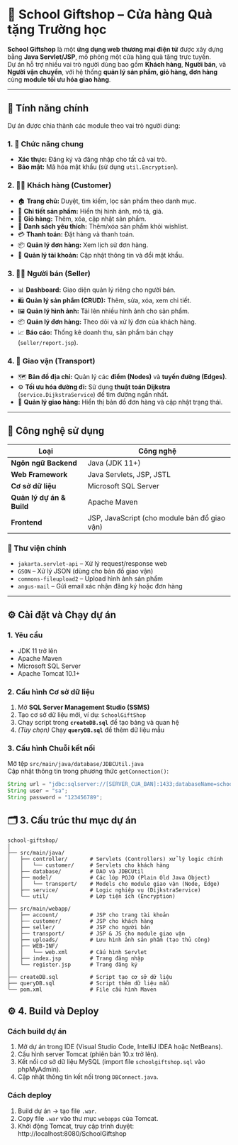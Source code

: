 # 🏫 School Giftshop – Cửa hàng Quà tặng Trường học

**School Giftshop** là một **ứng dụng web thương mại điện tử** được xây dựng bằng **Java Servlet/JSP**, mô phỏng một cửa hàng quà tặng trực tuyến.  
Dự án hỗ trợ nhiều vai trò người dùng bao gồm **Khách hàng**, **Người bán**, và **Người vận chuyển**, với hệ thống **quản lý sản phẩm, giỏ hàng, đơn hàng** cùng **module tối ưu hóa giao hàng**.

---

## 🚀 Tính năng chính

Dự án được chia thành các module theo vai trò người dùng:

### 1. 🔐 Chức năng chung
- **Xác thực:** Đăng ký và đăng nhập cho tất cả vai trò.  
- **Bảo mật:** Mã hóa mật khẩu (sử dụng `util.Encryption`).

### 2. 👩‍🎓 Khách hàng (Customer)
- 🏠 **Trang chủ:** Duyệt, tìm kiếm, lọc sản phẩm theo danh mục.  
- 🧾 **Chi tiết sản phẩm:** Hiển thị hình ảnh, mô tả, giá.  
- 🛒 **Giỏ hàng:** Thêm, xóa, cập nhật sản phẩm.  
- 💖 **Danh sách yêu thích:** Thêm/xóa sản phẩm khỏi wishlist.  
- 💳 **Thanh toán:** Đặt hàng và thanh toán.  
- 📦 **Quản lý đơn hàng:** Xem lịch sử đơn hàng.  
- 👤 **Quản lý tài khoản:** Cập nhật thông tin và đổi mật khẩu.

### 3. 🧑‍💼 Người bán (Seller)
- 📊 **Dashboard:** Giao diện quản lý riêng cho người bán.  
- 🛍️ **Quản lý sản phẩm (CRUD):** Thêm, sửa, xóa, xem chi tiết.  
- 🖼️ **Quản lý hình ảnh:** Tải lên nhiều hình ảnh cho sản phẩm.  
- 📦 **Quản lý đơn hàng:** Theo dõi và xử lý đơn của khách hàng.  
- 📈 **Báo cáo:** Thống kê doanh thu, sản phẩm bán chạy (`seller/report.jsp`).

### 4. 🚚 Giao vận (Transport)
- 🗺️ **Bản đồ địa chỉ:** Quản lý các **điểm (Nodes)** và **tuyến đường (Edges)**.  
- ⚙️ **Tối ưu hóa đường đi:** Sử dụng **thuật toán Dijkstra** (`service.DijkstraService`) để tìm đường ngắn nhất.  
- 📍 **Quản lý giao hàng:** Hiển thị bản đồ đơn hàng và cập nhật trạng thái.

---

## 🧰 Công nghệ sử dụng

| Loại | Công nghệ |
|------|------------|
| **Ngôn ngữ Backend** | Java (JDK 11+) |
| **Web Framework** | Java Servlets, JSP, JSTL |
| **Cơ sở dữ liệu** | Microsoft SQL Server |
| **Quản lý dự án & Build** | Apache Maven |
| **Frontend** | JSP, JavaScript (cho module bản đồ giao vận) |

### 🔗 Thư viện chính
- `jakarta.servlet-api` – Xử lý request/response web  
- `GSON` – Xử lý JSON (dùng cho bản đồ giao vận)  
- `commons-fileupload2` – Upload hình ảnh sản phẩm  
- `angus-mail` – Gửi email xác nhận đăng ký hoặc đơn hàng  

---

## ⚙️ Cài đặt và Chạy dự án

### 1. Yêu cầu
- JDK 11 trở lên  
- Apache Maven  
- Microsoft SQL Server  
- Apache Tomcat 10.1+

### 2. Cấu hình Cơ sở dữ liệu
1. Mở **SQL Server Management Studio (SSMS)**  
2. Tạo cơ sở dữ liệu mới, ví dụ: `SchoolGiftShop`  
3. Chạy script trong **`createDB.sql`** để tạo bảng và quan hệ  
4. *(Tùy chọn)* Chạy **`queryDB.sql`** để thêm dữ liệu mẫu  

### 3. Cấu hình Chuỗi kết nối
Mở tệp `src/main/java/database/JDBCUtil.java`  
Cập nhật thông tin trong phương thức `getConnection()`:

```java
String url = "jdbc:sqlserver://[SERVER_CUA_BAN]:1433;databaseName=school_giftshop;encrypt=true;trustServerCertificate=true;";
String user = "sa";
String password = "123456789";
```
## 🗂️ 3. Cấu trúc thư mục dự án
```
school-giftshop/
│
├── src/main/java/
│   ├── controller/       # Servlets (Controllers) xử lý logic chính
│   │   └── customer/     # Servlets cho khách hàng
│   ├── database/         # DAO và JDBCUtil
│   ├── model/            # Các lớp POJO (Plain Old Java Object)
│   │   └── transport/    # Models cho module giao vận (Node, Edge)
│   ├── service/          # Logic nghiệp vụ (DijkstraService)
│   └── util/             # Lớp tiện ích (Encryption)
│
├── src/main/webapp/
│   ├── account/          # JSP cho trang tài khoản
│   ├── customer/         # JSP cho khách hàng
│   ├── seller/           # JSP cho người bán
│   ├── transport/        # JSP & JS cho module giao vận
│   ├── uploads/          # Lưu hình ảnh sản phẩm (tạo thủ công)
│   ├── WEB-INF/
│   │   └── web.xml       # Cấu hình Servlet
│   ├── index.jsp         # Trang đăng nhập
│   └── register.jsp      # Trang đăng ký
│
├── createDB.sql          # Script tạo cơ sở dữ liệu
├── queryDB.sql           # Script thêm dữ liệu mẫu
└── pom.xml               # File cấu hình Maven
```
## ⚙️ 4. Build và Deploy

### Cách build dự án
1. Mở dự án trong IDE (Visual Studio Code, IntelliJ IDEA hoặc NetBeans).  
2. Cấu hình server Tomcat (phiên bản 10.x trở lên).  
3. Kết nối cơ sở dữ liệu MySQL (import file `schoolgiftshop.sql` vào phpMyAdmin).  
4. Cập nhật thông tin kết nối trong `DBConnect.java`.  

### Cách deploy
1. Build dự án → tạo file `.war`.  
2. Copy file `.war` vào thư mục `webapps` của Tomcat.  
3. Khởi động Tomcat, truy cập trình duyệt:  http://localhost:8080/SchoolGiftshop
